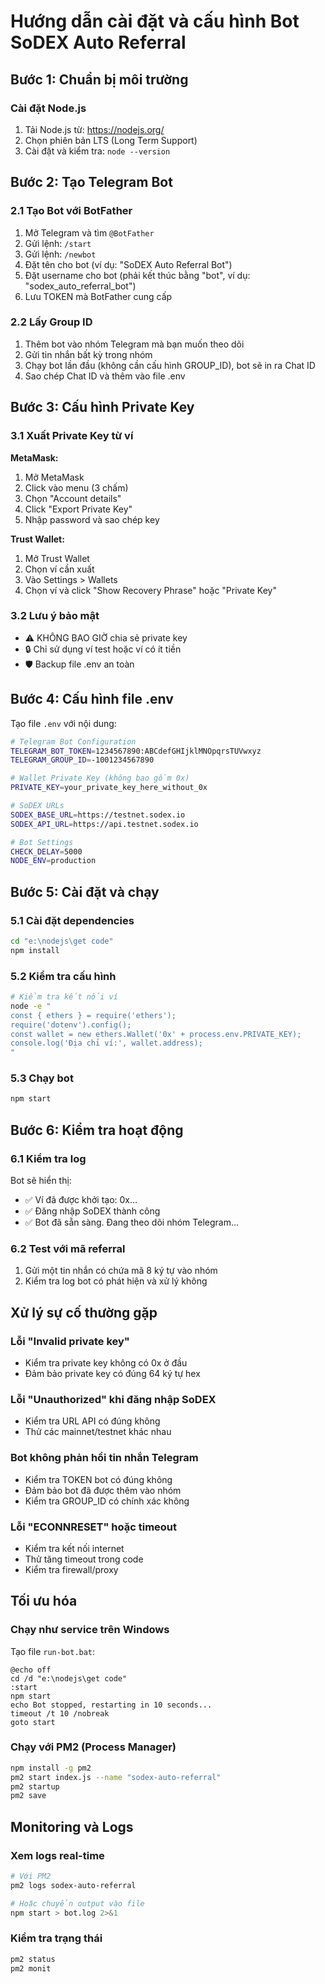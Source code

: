 # Hướng dẫn cài đặt và cấu hình Bot SoDEX Auto Referral

## Bước 1: Chuẩn bị môi trường

### Cài đặt Node.js
1. Tải Node.js từ: https://nodejs.org/
2. Chọn phiên bản LTS (Long Term Support)
3. Cài đặt và kiểm tra: `node --version`

## Bước 2: Tạo Telegram Bot

### 2.1 Tạo Bot với BotFather
1. Mở Telegram và tìm `@BotFather`
2. Gửi lệnh: `/start`
3. Gửi lệnh: `/newbot`
4. Đặt tên cho bot (ví dụ: "SoDEX Auto Referral Bot")
5. Đặt username cho bot (phải kết thúc bằng "bot", ví dụ: "sodex_auto_referral_bot")
6. Lưu TOKEN mà BotFather cung cấp

### 2.2 Lấy Group ID
1. Thêm bot vào nhóm Telegram mà bạn muốn theo dõi
2. Gửi tin nhắn bất kỳ trong nhóm
3. Chạy bot lần đầu (không cần cấu hình GROUP_ID), bot sẽ in ra Chat ID
4. Sao chép Chat ID và thêm vào file .env

## Bước 3: Cấu hình Private Key

### 3.1 Xuất Private Key từ ví
**MetaMask:**
1. Mở MetaMask
2. Click vào menu (3 chấm)
3. Chọn "Account details"
4. Click "Export Private Key"
5. Nhập password và sao chép key

**Trust Wallet:**
1. Mở Trust Wallet
2. Chọn ví cần xuất
3. Vào Settings > Wallets
4. Chọn ví và click "Show Recovery Phrase" hoặc "Private Key"

### 3.2 Lưu ý bảo mật
- ⚠️ KHÔNG BAO GIỜ chia sẻ private key
- 🔒 Chỉ sử dụng ví test hoặc ví có ít tiền
- 🛡️ Backup file .env an toàn

## Bước 4: Cấu hình file .env

Tạo file `.env` với nội dung:

```bash
# Telegram Bot Configuration
TELEGRAM_BOT_TOKEN=1234567890:ABCdefGHIjklMNOpqrsTUVwxyz
TELEGRAM_GROUP_ID=-1001234567890

# Wallet Private Key (không bao gồm 0x)
PRIVATE_KEY=your_private_key_here_without_0x

# SoDEX URLs
SODEX_BASE_URL=https://testnet.sodex.io
SODEX_API_URL=https://api.testnet.sodex.io

# Bot Settings
CHECK_DELAY=5000
NODE_ENV=production
```

## Bước 5: Cài đặt và chạy

### 5.1 Cài đặt dependencies
```bash
cd "e:\nodejs\get code"
npm install
```

### 5.2 Kiểm tra cấu hình
```bash
# Kiểm tra kết nối ví
node -e "
const { ethers } = require('ethers');
require('dotenv').config();
const wallet = new ethers.Wallet('0x' + process.env.PRIVATE_KEY);
console.log('Địa chỉ ví:', wallet.address);
"
```

### 5.3 Chạy bot
```bash
npm start
```

## Bước 6: Kiểm tra hoạt động

### 6.1 Kiểm tra log
Bot sẽ hiển thị:
- ✅ Ví đã được khởi tạo: 0x...
- ✅ Đăng nhập SoDEX thành công  
- ✅ Bot đã sẵn sàng. Đang theo dõi nhóm Telegram...

### 6.2 Test với mã referral
1. Gửi một tin nhắn có chứa mã 8 ký tự vào nhóm
2. Kiểm tra log bot có phát hiện và xử lý không

## Xử lý sự cố thường gặp

### Lỗi "Invalid private key"
- Kiểm tra private key không có 0x ở đầu
- Đảm bảo private key có đúng 64 ký tự hex

### Lỗi "Unauthorized" khi đăng nhập SoDEX
- Kiểm tra URL API có đúng không
- Thử các mainnet/testnet khác nhau

### Bot không phản hồi tin nhắn Telegram
- Kiểm tra TOKEN bot có đúng không
- Đảm bảo bot đã được thêm vào nhóm
- Kiểm tra GROUP_ID có chính xác không

### Lỗi "ECONNRESET" hoặc timeout
- Kiểm tra kết nối internet
- Thử tăng timeout trong code
- Kiểm tra firewall/proxy

## Tối ưu hóa

### Chạy như service trên Windows
Tạo file `run-bot.bat`:
```batch
@echo off
cd /d "e:\nodejs\get code"
:start
npm start
echo Bot stopped, restarting in 10 seconds...
timeout /t 10 /nobreak
goto start
```

### Chạy với PM2 (Process Manager)
```bash
npm install -g pm2
pm2 start index.js --name "sodex-auto-referral"
pm2 startup
pm2 save
```

## Monitoring và Logs

### Xem logs real-time
```bash
# Với PM2
pm2 logs sodex-auto-referral

# Hoặc chuyển output vào file
npm start > bot.log 2>&1
```

### Kiểm tra trạng thái
```bash
pm2 status
pm2 monit
```
